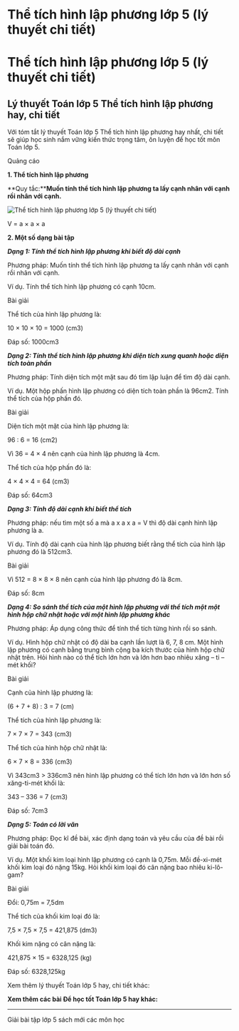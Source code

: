 # Thể tích hình lập phương lớp 5 (lý thuyết chi tiết)

# Thể tích hình lập phương lớp 5 (lý thuyết chi tiết)

## Lý thuyết Toán lớp 5 Thể tích hình lập phương hay, chi tiết

Với tóm tắt lý thuyết Toán lớp 5 Thể tích hình lập phương hay nhất, chi tiết sẽ giúp học sinh nắm vững kiến thức trọng tâm, ôn luyện để học tốt môn Toán lớp 5.

Quảng cáo

**1\. Thể tích hình lập phương**

**Quy tắc:****Muốn tính thể tích hình lập phương ta lấy cạnh nhân với cạnh rồi nhân với cạnh.**

![Thể tích hình lập phương lớp 5 \(lý thuyết chi tiết\)](https://vietjack.com/giai-toan-lop-5/images/ly-thuyet-the-tich-hinh-lap-phuong-99181.png)

V = a × a × a

**2\. Một số dạng bài tập**

**_Dạng 1: Tính thể tích hình lập phương khi biết độ dài cạnh_**

Phương pháp: Muốn tính thể tích hình lập phương ta lấy cạnh nhân với cạnh rồi nhân với cạnh.

Ví dụ. Tính thể tích hình lập phương có cạnh 10cm.

Bài giải

Thể tích của hình lập phương là:

10 × 10 × 10 = 1000 (cm3)

Đáp số: 1000cm3

**_Dạng 2: Tính thể tích hình lập phương khi diện tích xung quanh hoặc diện tích toàn phần_**

Phương pháp: Tính diện tích một mặt sau đó tìm lập luận để tìm độ dài cạnh.

Ví dụ. Một hộp phấn hình lập phương có diện tích toàn phần là 96cm2. Tính thể tích của hộp phấn đó. 

Bài giải

Diện tích một mặt của hình lập phương là:

96 : 6 = 16 (cm2)

Vì 36 = 4 × 4 nên cạnh của hình lập phương là 4cm.

Thể tích của hộp phấn đó là:

4 × 4 × 4 = 64 (cm3)

Đáp số: 64cm3

**_Dạng 3: Tính độ dài cạnh khi biết thể tích_**

Phương pháp: nếu tìm một số a mà a x a x a = V thì độ dài cạnh hình lập phương là a.

Ví dụ. Tính độ dài cạnh của hình lập phương biết rằng thể tích của hình lập phương đó là 512cm3.

Bài giải

Vì 512 = 8 × 8 × 8 nên cạnh của hình lập phương đó là 8cm.

Đáp số: 8cm

**_Dạng 4: So sánh thể tích của một hình lập phương với thể tích một một hình hộp chữ nhật hoặc với một hình lập phương khác_**

Phương pháp: Áp dụng công thức để tính thể tích từng hình rồi so sánh.

Ví dụ. Hình hộp chữ nhật có độ dài ba cạnh lần lượt là 6, 7, 8 cm. Một hình lập phương có cạnh bằng trung bình cộng ba kích thước của hình hộp chữ nhật trên. Hỏi hình nào có thể tích lớn hơn và lớn hơn bao nhiêu xăng – ti – mét khối?

Bài giải

Cạnh của hình lập phương là:

(6 + 7 + 8) : 3 = 7 (cm)

Thể tích của hình lập phương là:

7 × 7 × 7 = 343 (cm3)

Thể tích của hình hộp chữ nhật là:

6 × 7 × 8 = 336 (cm3)

Vì 343cm3 > 336cm3 nên hình lập phương có thể tích lớn hơn và lớn hơn số xăng-ti-mét khối là:

343 – 336 = 7 (cm3)

Đáp số: 7cm3

**_Dạng 5: Toán có lời văn_**

Phương pháp: Đọc kĩ đề bài, xác định dạng toán và yêu cầu của đề bài rồi giải bài toán đó.

Ví dụ. Một khối kim loại hình lập phương có cạnh là 0,75m. Mỗi đề-xi-mét khối kim loại đó nặng 15kg. Hỏi khối kim loại đó cân nặng bao nhiêu ki-lô-gam?

Bài giải

Đổi: 0,75m = 7,5dm

Thể tích của khối kim loại đó là:

7,5 × 7,5 × 7,5 = 421,875 (dm3)

Khối kim nặng có cân nặng là:

421,875 × 15 = 6328,125 (kg)

Đáp số: 6328,125kg

Xem thêm lý thuyết Toán lớp 5 hay, chi tiết khác:

**Xem thêm các bài Để học tốt Toán lớp 5 hay khác:**

* * *

Giải bài tập lớp 5 sách mới các môn học
